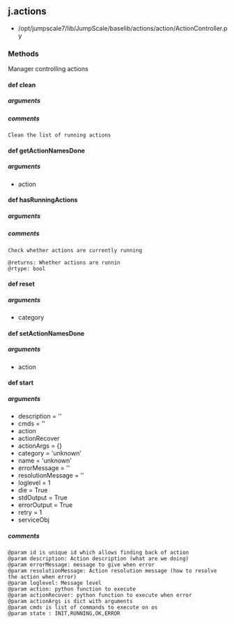 ## j.actions

- /opt/jumpscale7/lib/JumpScale/baselib/actions/action/ActionController.py

### Methods

Manager controlling actions

#### def clean 
##### arguments

##### comments

```
Clean the list of running actions

```

#### def getActionNamesDone 
##### arguments

- action
#### def hasRunningActions 
##### arguments

##### comments

```
Check whether actions are currently running

@returns: Whether actions are runnin
@rtype: bool

```

#### def reset 
##### arguments

- category
#### def setActionNamesDone 
##### arguments

- action
#### def start 
##### arguments

- description = ''
- cmds = ''
- action
- actionRecover
- actionArgs = \{\}
- category = 'unknown'
- name = 'unknown'
- errorMessage = ''
- resolutionMessage = ''
- loglevel = 1
- die = True
- stdOutput = True
- errorOutput = True
- retry = 1
- serviceObj

##### comments

```
@param id is unique id which allows finding back of action
@param description: Action description (what are we doing)
@param errorMessage: message to give when error
@param resolutionMessage: Action resolution message (how to resolve the action when error)
@param loglevel: Message level
@param action: python function to execute
@param actionRecover: python function to execute when error
@param actionArgs is dict with arguments
@param cmds is list of commands to execute on os
@param state : INIT,RUNNING,OK,ERROR

```

